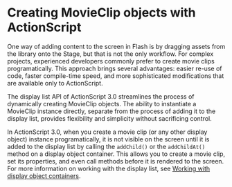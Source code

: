 # Creating MovieClip objects with ActionScript

One way of adding content to the screen in Flash is by dragging assets from the
library onto the Stage, but that is not the only workflow. For complex projects,
experienced developers commonly prefer to create movie clips programatically.
This approach brings several advantages: easier re-use of code, faster
compile-time speed, and more sophisticated modifications that are available only
to ActionScript.

The display list API of ActionScript 3.0 streamlines the process of dynamically
creating MovieClip objects. The ability to instantiate a MovieClip instance
directly, separate from the process of adding it to the display list, provides
flexibility and simplicity without sacrificing control.

In ActionScript 3.0, when you create a movie clip (or any other display object)
instance programatically, it is not visible on the screen until it is added to
the display list by calling the `addChild()` or the `addChildAt()` method on a
display object container. This allows you to create a movie clip, set its
properties, and even call methods before it is rendered to the screen. For more
information on working with the display list, see
[Working with display object containers](../display-programming/working-with-display-objects/working-with-display-object-containers.md).

